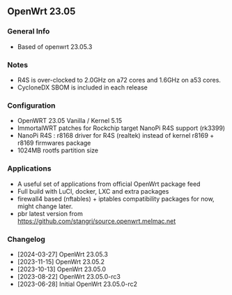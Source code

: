 ## OpenWrt 23.05

### General Info
- Based of openwrt 23.05.3

### Notes
- R4S is over-clocked to 2.0GHz on a72 cores and 1.6GHz on a53 cores.
- CycloneDX SBOM is included in each release

### Configuration
- OpenWRT 23.05 Vanilla / Kernel 5.15
- ImmortalWRT patches for Rockchip target NanoPi R4S support (rk3399)
- NanoPi R4S : r8168 driver for R4S (realtek) instead of kernel r8169 + r8169 firmwares package
- 1024MB rootfs partition size

### Applications
- A useful set of applications from official OpenWrt package feed
- Full build with LuCI, docker, LXC and extra packages
- firewall4 based (nftables) + iptables compatibility packages for now, might change later.
- pbr latest version from https://github.com/stangri/source.openwrt.melmac.net

### Changelog
- [2024-03-27] OpenWrt 23.05.3
- [2023-11-15] OpenWrt 23.05.2
- [2023-10-13] OpenWrt 23.05.0
- [2023-08-22] OpenWrt 23.05.0-rc3
- [2023-06-28] Initial OpenWrt 23.05.0-rc2
